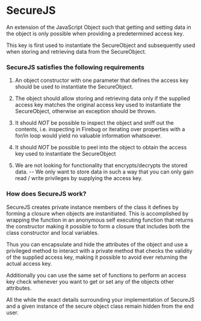 # SecureJS

An extension of the JavaScript Object such that getting and setting data in the object is only possible when 
providing a predetermined access key.

This key is first used to instantiate the SecureObject and subsequently used when storing and retrieving data 
from the SecureObject.

### SecureJS satisfies the following requirements

1. An object constructor with one parameter that defines the access key should be used to instantiate the SecureObject.

2. The object should allow storing and retrieving data only if the supplied access key matches the original access key used to instantiate the SecureObject, otherwise an exception should be thrown.

3. It should *NOT* be possible to inspect the object and sniff out the contents, i.e. inspecting in Firebug or iterating over properties with a for/in loop would yield no valuable information whatsoever.

4. It should *NOT* be possible to peel into the object to obtain the access key used to instantiate the SecureObject

5. We are not looking for functionality that encrypts/decrypts the stored data. -- We only want to store data in such a way that you can only gain read / write privileges by supplying the access key.

### How does SecureJS work?

SecureJS creates private instance members of the class it defines by forming a closure when objects are instanitiated. 
This is accomplished by wrapping the function in an anonymous self executing function that returns the constructor making 
it possible to form a closure that includes both the class constructor and local variables. 

Thus you can encapsulate and hide 
the attributes of the object and use a privileged method to interact with a private method that checks the validity of the 
supplied access key, making it possible to avoid ever returning the actual access key. 

Additionally you can use the same set of functions to perform an access key check whenever you want to get or set any of the 
objects other attributes.

All the while the exact details surrounding your implementation of SecureJS and a given instance of the secure object class 
remain hidden from the end user.
